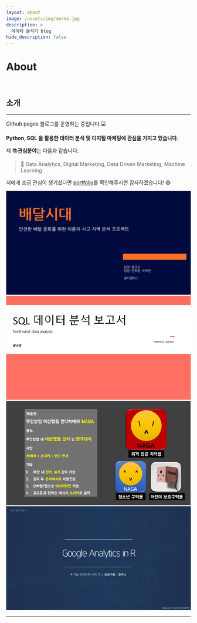 ```yaml
---
layout: about
image: /assets/img/me/me.jpg
description: >
  데이터 분석가 blog
hide_description: false
---
```


# About

<!--author-->

<br>

## 소개
---
Github pages 블로그를 운영하는 중입니다.💻 


 __Python, SQL 을 활용한 데이터 분석 및 디지털 마케팅에 관심을 가지고 있습니다.__ 

제 📚**관심분야**는 다음과 같습니다.

> 📝 Data Analytics, Digital Marketing, Data Driven Marketing, Machine Learning

저에게 조금 관심이 생기셨다면 [portfolio](https://hkyu3.github.io/)를 확인해주시면 감사하겠습니다! 😃

<div class="me">
    <div><img src= "/assets/img/projects/delivery_cover.png"></div>
    <div><img src= "/assets/img/projects/sql_project_cover.png"></div>
    <div><img src= "/assets/img/projects/naga_project_cover.png"></div>
    <div><img src= "/assets/img/projects/GA_r_cover.png"></div>
</div>

  <script>
    $(document).ready(function(){
      $('.me').slick();
    });
  </script>

---


